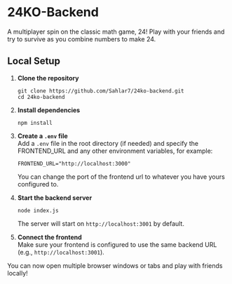 # 24KO-Backend
A multiplayer spin on the classic math game, 24! Play with your friends and try to survive as you combine numbers to make 24.

## Local Setup

1. **Clone the repository**  
   ```
   git clone https://github.com/Sahlar7/24ko-backend.git
   cd 24ko-backend
   ```

2. **Install dependencies**  
   ```
   npm install
   ```

3. **Create a `.env` file**  
   Add a `.env` file in the root directory (if needed) and specify the FRONTEND_URL and any other environment variables, for example:
   ```
   FRONTEND_URL="http://localhost:3000"
   ```
   You can change the port of the frontend url to whatever you have yours configured to.
4. **Start the backend server**  
   ```
   node index.js
   ```
   The server will start on `http://localhost:3001` by default.

5. **Connect the frontend**  
   Make sure your frontend is configured to use the same backend URL (e.g., `http://localhost:3001`).

You can now open multiple browser windows or tabs and play with friends locally!
